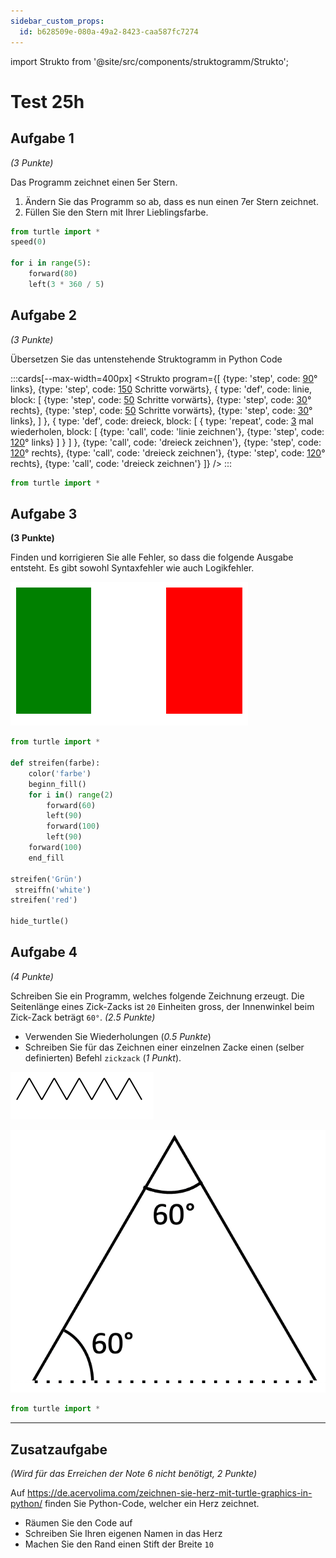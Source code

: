 ```yaml
---
sidebar_custom_props:
  id: b628509e-080a-49a2-8423-caa587fc7274
---
```

import Strukto from '@site/src/components/struktogramm/Strukto';

# Test 25h

<Solution webKey="9b210a53-d07e-4847-a355-65dd210192e6" title="Testfragen" open>

## Aufgabe 1
*(3 Punkte)*

Das Programm zeichnet einen 5er Stern.
1. Ändern Sie das Programm so ab, dass es nun einen 7er Stern zeichnet.
2. Füllen Sie den Stern mit Ihrer Lieblingsfarbe.

```py live_py title=aufgabe1.py id=91bd2392-e7fc-40b4-945f-fce6e24e4daf versioned readonly
from turtle import *
speed(0)

for i in range(5):
    forward(80)
    left(3 * 360 / 5)
```


## Aufgabe 2
*(3 Punkte)*

Übersetzen Sie das untenstehende Struktogramm in Python Code

:::cards[--max-width=400px]
<Strukto program={[
    {type: 'step', code: <span><u>90</u>° links</span>},
    {type: 'step', code: <span><u>150</u> Schritte vorwärts</span>},
    {
        type: 'def', 
        code: <span>linie</span>,
        block: [
            {type: 'step', code: <span><u>50</u> Schritte vorwärts</span>},
            {type: 'step', code: <span><u>30</u>° rechts</span>},
            {type: 'step', code: <span><u>50</u> Schritte vorwärts</span>},
            {type: 'step', code: <span><u>30</u>° links</span>},
        ]
    },
    {
        type: 'def', 
        code: <span>dreieck</span>,
        block: [
            {
                type: 'repeat', 
                code: <span><u>3</u> mal wiederholen</span>,
                block: [
                    {type: 'call', code: 'linie zeichnen'},
                    {type: 'step', code: <span><u>120</u>° links</span>}
                ]
            }
        ]
    },
    {type: 'call', code: 'dreieck zeichnen'},
    {type: 'step', code: <span><u>120</u>° rechts</span>},
    {type: 'call', code: 'dreieck zeichnen'},
    {type: 'step', code: <span><u>120</u>° rechts</span>},
    {type: 'call', code: 'dreieck zeichnen'}
]} />
:::

```py live_py title=aufgabe2.py versioned id=4b72a23e-4835-42da-bc65-4142b8aa59fa readonly
from turtle import * 
```

## Aufgabe 3
**(3 Punkte)**

Finden und korrigieren Sie alle Fehler, so dass die folgende Ausgabe entsteht. Es gibt sowohl Syntaxfehler wie auch Logikfehler.

![](images/italy.svg)

```py live_py title=aufgabe3.py id=ed0a9530-ec45-49be-9c50-eb612e4ee8f3 versioned readonly
from turtle import *

def streifen(farbe):
    color('farbe')
    beginn_fill()
    for i in() range(2)
        forward(60)
        left(90)
        forward(100)
        left(90)
    forward(100)
    end_fill

streifen('Grün')
 streiffn('white')
streifen('red')

hide_turtle()
```
## Aufgabe 4
*(4 Punkte)*

Schreiben Sie ein Programm, welches folgende Zeichnung erzeugt. Die Seitenlänge eines Zick-Zacks ist `20` Einheiten gross, der Innenwinkel beim Zick-Zack beträgt `60°`. *(2.5 Punkte)*
- Verwenden Sie Wiederholungen (*0.5 Punkte*)
- Schreiben Sie für das Zeichnen einer einzelnen Zacke einen (selber definierten) Befehl `zickzack` (*1 Punkt*).

![resultat Aufgabe 4 --width=200px](images/zickzack.svg)

![Ein zickzack --width=200px](images/triangle.png)

```py live_py title=aufgabe4.py versioned id=c6d2731d-bbd8-42cc-971a-bc8ee6303f21 readonly
from turtle import *
```

---

## Zusatzaufgabe
*(Wird für das Erreichen der Note 6 nicht benötigt, 2 Punkte)*

Auf https://de.acervolima.com/zeichnen-sie-herz-mit-turtle-graphics-in-python/ finden Sie Python-Code, welcher ein Herz zeichnet.

- Räumen Sie den Code auf
- Schreiben Sie Ihren eigenen Namen in das Herz
- Machen Sie den Rand einen Stift der Breite `10` 

```py live_py title=zusatzaufgabe.py id=400ec5b0-ac1b-47b9-96c0-0f37ad8c7731 versioned readonly

```

</Solution>
